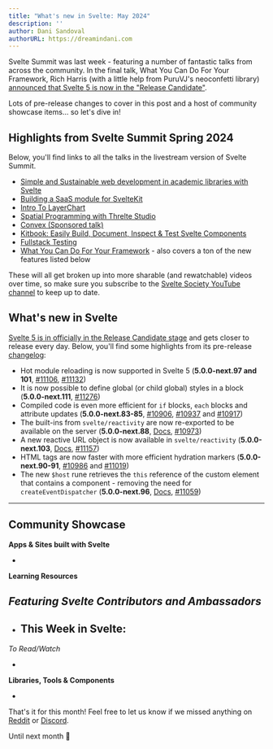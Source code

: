 ```yaml
---
title: "What's new in Svelte: May 2024"
description: ''
author: Dani Sandoval
authorURL: https://dreamindani.com
---
```


Svelte Summit was last week - featuring a number of fantastic talks from across the community. In the final talk, What You Can Do For Your Framework, Rich Harris (with a little help from PuruVJ's neoconfetti library) [announced that Svelte 5 is now in the "Release Candidate"](https://www.youtube.com/live/gkJ09joGBZ4?si=O5HR0PF-TDvNdVNf&t=8898).

Lots of pre-release changes to cover in this post and a host of community showcase items... so let's dive in!

## Highlights from Svelte Summit Spring 2024

Below, you'll find links to all the talks in the livestream version of Svelte Summit.

- [Simple and Sustainable web development in academic libraries with Svelte](https://www.youtube.com/live/gkJ09joGBZ4?si=ha0iruRIXv2Mql1w&t=894)
- [Building a SaaS module for SvelteKit](https://www.youtube.com/live/gkJ09joGBZ4?si=bqRe0Fbykm9sUqZS&t=1517)
- [Intro To LayerChart](https://www.youtube.com/live/gkJ09joGBZ4?si=o3rn0WqGBBQckF_2&t=2680)
- [Spatial Programming with Threlte Studio](https://www.youtube.com/live/gkJ09joGBZ4?si=dBL-EfWTLtu4fYSt&t=4026)
- [Convex (Sponsored talk)](https://www.youtube.com/live/gkJ09joGBZ4?si=5KKpLYXi0fLQqwZZ&t=4891)
- [Kitbook: Easily Build, Document, Inspect & Test Svelte Components](https://www.youtube.com/live/gkJ09joGBZ4?si=NMhjp5rBWgf3lV76&t=5903)
- [Fullstack Testing](https://www.youtube.com/live/gkJ09joGBZ4?si=8p5CRD9z-LADsMtO&t=6749)
- [What You Can Do For Your Framework](https://www.youtube.com/live/gkJ09joGBZ4?si=h4LKM12I_vJBBLZ-&t=8515) - also covers a ton of the new features listed below

These will all get broken up into more sharable (and rewatchable) videos over time, so make sure you subscribe to the [Svelte Society YouTube channel](https://www.youtube.com/@SvelteSociety/featured) to keep up to date.

## What's new in Svelte

[Svelte 5 is in officially in the Release Candidate stage](https://svelte-5-preview.vercel.app/docs/introduction) and gets closer to release every day. Below, you'll find some highlights from its pre-release [changelog](https://github.com/sveltejs/svelte/blob/main/packages/svelte/CHANGELOG.md):

- Hot module reloading is now supported in Svelte 5 (**5.0.0-next.97 and 101**, [#11106](https://github.com/sveltejs/svelte/pull/11106), [#11132](https://github.com/sveltejs/svelte/pull/11132))
- It is now possible to define global (or child global) styles in a block (**5.0.0-next.111**, [#11276](https://github.com/sveltejs/svelte/pull/11276))
- Compiled code is even more efficient for `if` blocks, `each` blocks and attribute updates (**5.0.0-next.83-85**, [#10906](https://github.com/sveltejs/svelte/pull/10906), [#10937](https://github.com/sveltejs/svelte/pull/10937) and [#10917](https://github.com/sveltejs/svelte/pull/10917))
- The built-ins from `svelte/reactivity` are now re-exported to be available on the server (**5.0.0-next.88**, [Docs](https://svelte-5-preview.vercel.app/docs/imports#svelte-reactivity), [#10973](https://github.com/sveltejs/svelte/pull/10973))
- A new reactive URL object is now available in `svelte/reactivity` (**5.0.0-next.103**, [Docs](https://svelte-5-preview.vercel.app/docs/imports#svelte-reactivity), [#11157](https://github.com/sveltejs/svelte/pull/11157))
- HTML tags are now faster with more efficient hydration markers (**5.0.0-next.90-91**, [#10986](https://github.com/sveltejs/svelte/pull/10986) and [#11019](https://github.com/sveltejs/svelte/pull/11019))
- The new `$host` rune retrieves the `this` reference of the custom element that contains a component - removing the need for `createEventDispatcher` (**5.0.0-next.96**, [Docs](https://svelte-5-preview.vercel.app/docs/runes#host), [#11059](https://github.com/sveltejs/svelte/pull/11059))


---

## Community Showcase

**Apps & Sites built with Svelte**

- 


**Learning Resources**

_Featuring Svelte Contributors and Ambassadors_
- 
- This Week in Svelte:
  - 

_To Read/Watch_

- 


**Libraries, Tools & Components**

- 


That's it for this month! Feel free to let us know if we missed anything on [Reddit](https://www.reddit.com/r/sveltejs/) or [Discord](https://discord.gg/svelte).

Until next month 👋
